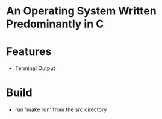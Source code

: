# An Operating System Written Predominantly in C

# Features
* Terminal Output

# Build
* run 'make run' from the src directory
